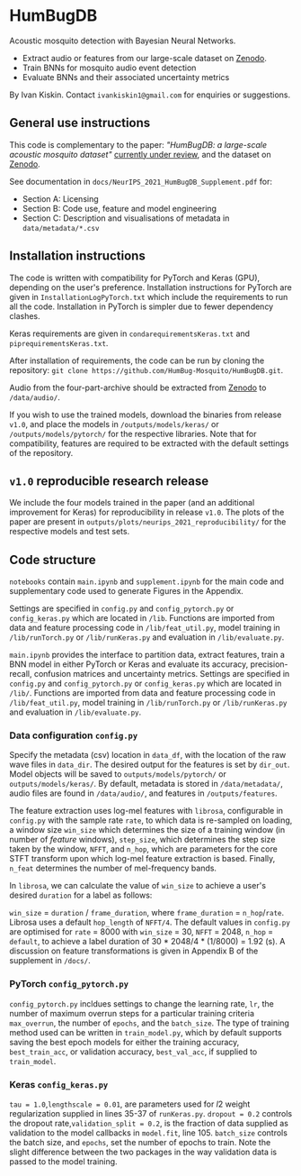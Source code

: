 # HumBugDB
Acoustic mosquito detection with Bayesian Neural Networks.

* Extract audio or features from our large-scale dataset on [Zenodo](https://zenodo.org/record/4904800).
* Train BNNs for mosquito audio event detection
* Evaluate BNNs and their associated uncertainty metrics

By Ivan Kiskin. Contact `ivankiskin1@gmail.com` for enquiries or suggestions.

## General use instructions
This code is complementary to the paper: *"HumBugDB: a large-scale acoustic mosquito dataset"* [currently under review](https://neurips.cc/Conferences/2021/CallForDatasetsBenchmarks#:~:text=NeurIPS%202021%20Datasets%20and%20Benchmarks,how%20to%20improve%20dataset%20development.), and the dataset on [Zenodo](https://zenodo.org/record/4904800).

See documentation in `docs/NeurIPS_2021_HumBugDB_Supplement.pdf` for:
* Section A: Licensing
* Section B: Code use, feature and model engineering
* Section C: Description and visualisations of metadata in `data/metadata/*.csv` 

## Installation instructions
The code is written with compatibility for PyTorch and Keras (GPU), depending on the user's preference. Installation instructions for PyTorch are given in `InstallationLogPyTorch.txt` which include the requirements to run all the code. Installation in PyTorch is simpler due to fewer dependency clashes. 

Keras requirements are given in `condarequirementsKeras.txt` and `piprequirementsKeras.txt`. 

After installation of requirements, the code can be run by cloning the repository:
`git clone https://github.com/HumBug-Mosquito/HumBugDB.git`.

Audio from the four-part-archive should be extracted from [Zenodo](https://zenodo.org/record/4904800) to `/data/audio/`.

If you wish to use the trained models, download the binaries from release `v1.0`, and place the models in `/outputs/models/keras/` or `/outputs/models/pytorch/` for the respective libraries. Note that for compatibility, features are required to be extracted with the default settings of the repository.

## `v1.0` reproducible research release
We include the four models trained in the paper (and an additional improvement for Keras) for reproducibility in release `v1.0`. The plots of the paper are present in `outputs/plots/neurips_2021_reproducibility/` for the respective models and test sets. 

## Code structure
`notebooks` contain `main.ipynb` and `supplement.ipynb` for the main code and supplementary code used to generate Figures in the Appendix.

Settings are specified in `config.py` and `config_pytorch.py` or `config_keras.py` which are located in `/lib`. Functions are imported from data and feature processing code in `/lib/feat_util.py`, model training in `/lib/runTorch.py` or `/lib/runKeras.py` and evaluation in `/lib/evaluate.py`.

`main.ipynb` provides the interface to partition data, extract features, train a BNN model in either PyTorch or Keras and evaluate its accuracy, precision-recall, confusion matrices and uncertainty metrics. Settings are specified in `config.py` and `config_pytorch.py` or `config_keras.py` which are located in `/lib/`. Functions are imported from data and feature processing code in `/lib/feat_util.py`, model training in `/lib/runTorch.py` or `/lib/runKeras.py` and evaluation in `/lib/evaluate.py`.

### Data configuration `config.py`
Specify the metadata (csv) location in `data_df`, with the location of the raw wave files in `data_dir`. The desired output for the features is set by `dir_out`. Model objects will be saved to `outputs/models/pytorch/` or `outputs/models/keras/`. By default, metadata is stored in `/data/metadata/`, audio files are found in `/data/audio/`, and features in `/outputs/features`.

The feature extraction uses log-mel features with `librosa`, configurable in `config.py` with the sample rate `rate`, to which data is re-sampled on loading, a window size `win_size` which determines the size of a training window (in number of _feature_ windows), `step_size`, which determines the step size taken by the window, `NFFT`, and `n_hop`, which are parameters for the core STFT transform upon which log-mel feature extraction is based. Finally, `n_feat` determines the number of mel-frequency bands.

In `librosa`, we can calculate the value of `win_size` to achieve a user's desired `duration` for a label as follows:

`win_size` = `duration` / `frame_duration`, where `frame_duration` = `n_hop`/`rate`. Librosa uses a default `hop_length` of `NFFT/4`.
The default values in `config.py` are optimised for `rate` = 8000 with  `win_size` = 30, `NFFT` = 2048, `n_hop` = `default`,  to achieve a label duration of 30 * 2048/4 * (1/8000) = 1.92 (s). A discussion on feature transformations is given in Appendix B of the supplement in `/docs/`.

### PyTorch `config_pytorch.py`
`config_pytorch.py` incldues settings to change the learning rate, `lr`, the number of maximum overrun steps for a particular training criteria `max_overrun`, the number of `epochs`, and the `batch_size`. The type of training method used can be written in `train_model.py`, which by default supports saving the best epoch models for either the training accuracy, `best_train_acc`, or validation accuracy, `best_val_acc`, if supplied to `train_model`.

### Keras `config_keras.py`
`tau = 1.0`,`lengthscale = 0.01`, are parameters used for $l2$ weight regularization supplied in lines 35-37 of `runKeras.py`. `dropout = 0.2` controls the dropout rate,`validation_split = 0.2`, is the fraction of data supplied as validation to the model callbacks in `model.fit`, line 105. `batch_size` controls the batch size, and `epochs`, set the number of epochs to train. Note the slight difference between the two packages in the way validation data is passed to the model training.
